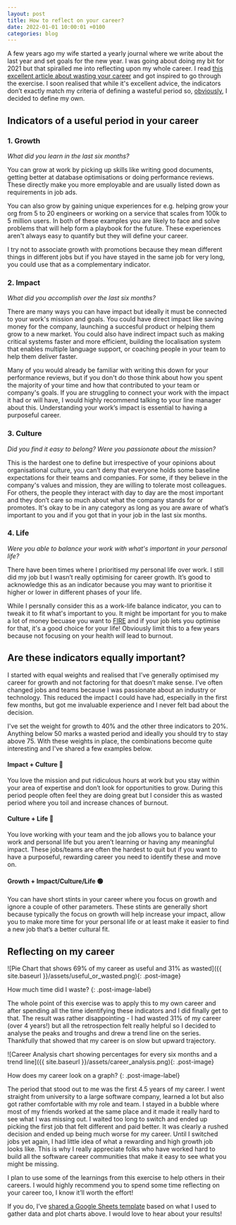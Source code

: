 ```yaml
---
layout: post
title: How to reflect on your career?
date: 2022-01-01 10:00:01 +0100
categories: blog
---
```


A few years ago my wife started a yearly journal where we write about the last year and set goals for the new year. I was going about doing my bit for 2021 but that spiralled me into reflecting upon my whole career. I read [this excellent article about wasting your career](https://apoorvagovind.substack.com/p/how-to-waste-your-career-one-comfortable) and got inspired to go through the exercise. I soon realised that while it's excellent advice, the indicators don’t exactly match my criteria of defining a wasteful period so, [obviously](https://xkcd.com/927/), I decided to define my own.

## Indicators of a useful period in your career

### 1. Growth
_What did you learn in the last six months?_

You can grow at work by picking up skills like writing good documents, getting better at database optimisations or doing performance reviews. These directly make you more employable and are usually listed down as requirements in job ads.

You can also grow by gaining unique experiences for e.g. helping grow your org from 5 to 20 engineers or working on a service that scales from 100k to 5 million users. In both of these examples you are likely to face and solve problems that will help form a playbook for the future. These experiences aren't always easy to quantify but they will define your career.

I try not to associate growth with promotions because they mean different things in different jobs but if you have stayed in the same job for very long, you could use that as a complementary indicator.

<!--end-excerpt-->

### 2. Impact
_What did you accomplish over the last six months?_

There are many ways you can have impact but ideally it must be connected to your work's mission and goals. You could have direct impact like saving money for the company, launching a succesful product or helping them grow to a new market. You could also have indirect impact such as making critical systems faster and more efficient, building the localisation system that enables multiple language support, or coaching people in your team to help them deliver faster.

Many of you would already be familiar with writing this down for your performance reviews, but if you don't do those think about how you spent the majority of your time and how that contributed to your team or company's goals. If you are struggling to connect your work with the impact it had or will have, I would highly recommend talking to your line manager about this. Understanding your work’s impact is essential to having a purposeful career.


### 3. Culture
_Did you find it easy to belong? Were you passionate about the mission?_

This is the hardest one to define but irrespective of your opinions about organisational culture, you can’t deny that everyone holds some baseline expectations for their teams and companies. For some, if they believe in the company's values and mission, they are willing to tolerate most colleagues. For others, the people they interact with day to day are the most important and they don’t care so much about what the company stands for or promotes. It's okay to be in any category as long as you are aware of what’s important to you and if you got that in your job in the last six months.


### 4. Life
_Were you able to balance your work with what's important in your personal life?_

There have been times where I prioritised my personal life over work. I still did my job but I wasn’t really optimising for career growth. It’s good to acknowledge this as an indicator because you may want to prioritise it higher or lower in different phases of your life.

While I persnally consider this as a work-life balance indicator, you can to tweak it to fit what's important to you. It might be important for you to make a lot of money becuase you want to [FIRE](https://en.wikipedia.org/wiki/FIRE_movement) and if your job lets you optimise for that, it's a good choice for your life! Obviously limit this to a few years because not focusing on your health _will_ lead to burnout.

## Are these indicators equally important?
  
I started with equal weights and realised that I’ve generally optimised my career for growth and not factoring for that doesn’t make sense. I’ve often changed jobs and teams because I was passionate about an industry or technology. This reduced the impact I could have had, especially in the first few months, but got me invaluable experience and I never felt bad about the decision.

I've set the weight for growth to 40% and the other three indicators to 20%. Anything below 50 marks a wasted period and ideally you should try to stay above 75. With these weights in place, the combinations become quite interesting and I've shared a few examples below.

#### Impact + Culture 🔴
You love the mission and put ridiculous hours at work but you stay within your area of expertise and don’t look for opportunities to grow. During this period people often feel they are doing great but I consider this as wasted period where you toil and increase chances of burnout.

#### Culture + Life 🔴

You love working with your team and the job allows you to balance your work and personal life but you aren’t learning or having any meaningful impact. These jobs/teams are often the hardest to quit but if you want to have a purposeful, rewarding career you need to identify these and move on.

#### Growth + Impact/Culture/Life 🟢

You can have short stints in your career where you focus on growth and ignore a couple of other parameters. These stints are generally short because typically the focus on growth will help increase your impact, allow you to make more time for your personal life or at least make it easier to find a new job that’s a better cultural fit.

## Reflecting on my career
![Pie Chart that shows  69% of my career as useful and 31% as wasted]({{ site.baseurl }}/assets/useful_or_wasted.png){: .post-image}

How much time did I waste?
{: .post-image-label} 

The whole point of this exercise was to apply this to my own career and after spending all the time identifying these indicators and I did finally get to that. The result was rather disappointing - I had wasted 31% of my career (over 4 years!) but all the retrospection felt really helpful so I decided to analyse the peaks and troughs and drew a trend line on the series. Thankfully that showed that my career is on slow but upward trajectory.

![Career Analysis chart showing percentages for every six months and a trend line]({{ site.baseurl }}/assets/career_analysis.png){: .post-image}

How does my career look on a graph?
{: .post-image-label}

The period that stood out to me was the first 4.5 years of my career. I went straight from university to a large software company, learned a lot but also got rather comfortable with my role and team. I stayed in a bubble where most of my friends worked at the same place and it made it really hard to see what I was missing out. I waited too long to switch and ended up picking the first job that felt different and paid better. It was clearly a rushed decision and ended up being much worse for my career. Until I switched jobs yet again, I had little idea of what a rewarding and high growth job looks like. This is why I really appreciate folks who have worked hard to build all the software career communities that make it easy to see what you might be missing. 

I plan to use some of the learnings from this exercise to help others in their careers. I would highly recommend you to spend some time reflecting on your career too, I know it’ll worth the effort!

If you do, I’ve [shared a Google Sheets template](https://docs.google.com/spreadsheets/d/1Hflbt-c57LBrW5hRIFMoYeeDyBbTok8xK6A0_TxtuqI/edit?usp=sharing) based on what I used to gather data and plot charts above. I would love to hear about your results!
